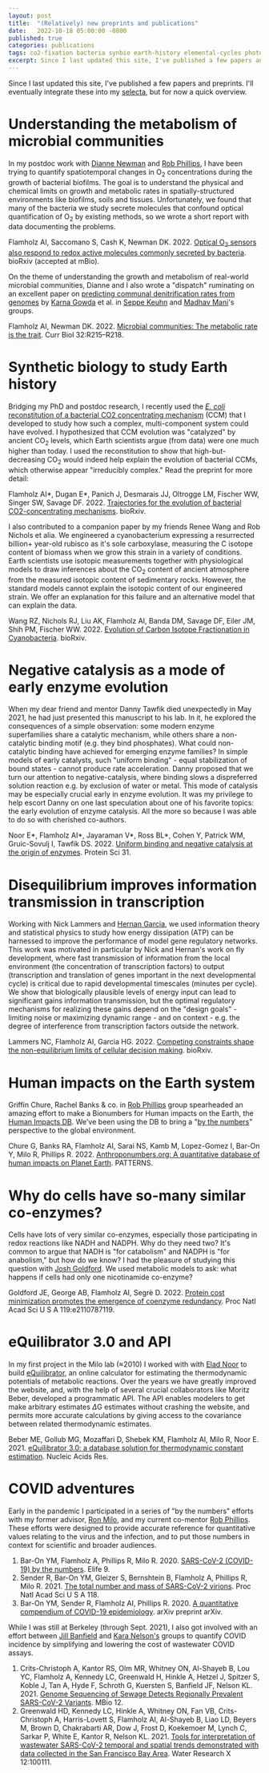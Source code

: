 ```yaml
---
layout: post
title:  "(Relatively) new preprints and publications"
date:   2022-10-18 05:00:00 -0800
published: true
categories: publications
tags: co2-fixation bacteria synbio earth-history elemental-cycles photochemistry
excerpt: Since I last updated this site, I've published a few papers and preprints. Here's quick overview. 
---
```


Since I last updated this site, I've published a few papers and preprints. I'll eventually integrate these into my [selecta](https://flamholz.github.io/selecta/), but for now a quick overview. 

# Understanding the metabolism of microbial communities

In my postdoc work with [Dianne Newman](https://dknweb.caltech.edu/) and [Rob Phillips](https://www.rpgroup.caltech.edu/), I have been trying to quantify spatiotemporal changes in O<sub>2</sub> concentrations during the growth of bacterial biofilms. The goal is to understand the physical and chemical limits on growth and metabolic rates in spatially-structured environments like biofilms, soils and tissues. Unfortunately, we found that many of the bacteria we study secrete molecules that confound optical quantification of O<sub>2</sub> by existing methods, so we wrote a short report with data documenting the problems. 

Flamholz AI, Saccomano S, Cash K, Newman DK. 2022. [Optical O<sub>2</sub> sensors also respond to redox active molecules commonly secreted by bacteria](https://www.biorxiv.org/content/10.1101/2022.08.08.503264v1). bioRxiv (accepted at mBio).

On the theme of understanding the growth and metabolism of real-world microbial communities, Dianne and I also wrote a "dispatch" ruminating on an excellent paper on [predicting communal denitrification rates from genomes](https://www.sciencedirect.com/science/article/pii/S0092867421015427) by [Karna Gowda](https://karnagowda.github.io/) et al. in [Seppe Keuhn](https://www.kuehnlab.org/) and [Madhav Mani](https://www.madhavmani.com/)'s groups. 

Flamholz AI, Newman DK. 2022. [Microbial communities: The metabolic rate is the trait](https://www.sciencedirect.com/science/article/pii/S096098222200224X?via%3Dihub). Curr Biol 32:R215–R218.

# Synthetic biology to study Earth history

Bridging my PhD and postdoc research, I recently used the [*E. coli* reconstitution of a bacterial CO2 concentrating mechanism](https://elifesciences.org/articles/59882) (CCM) that I developed to study how such a complex, multi-component system could have evolved. I hypothesized that CCM evolution was "catalyzed" by ancient CO<sub>2</sub> levels, which Earth scientists argue (from data) were one much higher than today. I used the reconstitution to show that high-but-decreasing CO<sub>2</sub> would indeed help explain the evolution of bacterial CCMs, which otherwise appear "irreducibly complex." Read the preprint for more detail: 

Flamholz AI\*, Dugan E\*, Panich J, Desmarais JJ, Oltrogge LM, Fischer WW, Singer SW, Savage DF. 2022. [Trajectories for the evolution of bacterial CO2-concentrating mechanisms](https://www.biorxiv.org/content/10.1101/2022.06.21.497102v2). bioRxiv.

I also contributed to a companion paper by my friends Renee Wang and Rob Nichols et alia. We engineered a cyanobacterium expressing a resurrected billion+ year-old rubisco as it's sole carboxylase, measuring the C isotope content of biomass when we grow this strain in a variety of conditions. Earth scientists use isotopic measurements together with physiological models to draw inferences about the CO<sub>2</sub> content of ancient atmosphere from the measured isotopic content of sedimentary rocks. However, the standard models cannot explain the isotopic content of our engineered strain. We offer an explanation for this failure and an alternative model that can explain the data. 

Wang RZ, Nichols RJ, Liu AK, Flamholz AI, Banda DM, Savage DF, Eiler JM, Shih PM, Fischer WW. 2022. [Evolution of Carbon Isotope Fractionation in Cyanobacteria](https://www.biorxiv.org/content/10.1101/2022.06.22.497258v1). bioRxiv.

# Negative catalysis as a mode of early enzyme evolution

When my dear friend and mentor Danny Tawfik died unexpectedly in May 2021, he had just presented this manuscript to his lab. In it, he explored the consequences of a simple observation: some modern enzyme superfamilies share a catalytic mechanism, while others share a non-catalytic binding motif (e.g. they bind phosphates). What could non-catalytic binding have achieved for emerging enzyme families? In simple models of early catalysts, such "uniform binding" - equal stabilization of bound states - cannot produce rate acceleration. Danny proposed that we turn our attention to negative-catalysis, where binding slows a dispreferred solution reaction e.g. by exclusion of water or metal. This mode of catalysis may be especially crucial early in enzyme evolution. It was my privilege to help escort Danny on one last speculation about one of his favorite topics: the early evolution of enzyme catalysis. All the more so because I was able to do so with cherished co-authors. 

Noor E\*, Flamholz AI\*, Jayaraman V\*, Ross BL\*, Cohen Y, Patrick WM, Gruic-Sovulj I, Tawfik DS. 2022. [Uniform binding and negative catalysis at the origin of enzymes](https://onlinelibrary.wiley.com/doi/10.1002/pro.4381). Protein Sci 31.

# Disequilibrium improves information transmission in transcription

Working with Nick Lammers and [Hernan Garcia](http://garcialab.berkeley.edu/), we used information theory and statistical physics to study how energy dissipation (ATP) can be harnessed to improve the performance of model gene regulatory networks. This work was motivated in particular by Nick and Hernan's work on fly development, where fast transmission of information from the local environment (the concentration of transcription factors) to output (transcription and translation of genes important in the next developmental cycle) is critical due to rapid developmental timescales (minutes per cycle). We show that biologically plausible levels of energy input can lead to significant gains information transmission, but the optimal regulatory mechanisms for realizing these gains depend on the "design goals" - limiting noise or maximizing dynamic range - and on context - e.g. the degree of interference from transcription factors outside the network.  

Lammers NC, Flamholz AI, Garcia HG. 2022. [Competing constraints shape the non-equilibrium limits of cellular decision making](https://www.biorxiv.org/content/10.1101/2022.07.01.498451v1.abstract). bioRxiv.


# Human impacts on the Earth system

Griffin Chure, Rachel Banks & co. in [Rob Phillips](https://www.rpgroup.caltech.edu/) group spearheaded an amazing effort to make a Bionumbers for Human impacts on the Earth, the [Human Impacts DB](http://www.anthroponumbers.org/catalog/). We've been using the DB to bring a "[by the numbers](http://book.bionumbers.org/)" perspective to the global environment. 

Chure G, Banks RA, Flamholz AI, Sarai NS, Kamb M, Lopez-Gomez I, Bar-On Y, Milo R, Phillips R. 2022. [Anthroponumbers.org: A quantitative database of human impacts on Planet Earth](https://www.sciencedirect.com/science/article/pii/S266638992200157X?via%3Dihub). PATTERNS.

# Why do cells have so-many similar co-enzymes?

Cells have lots of very similar co-enzymes, especially those participating in redox reactions like NADH and NADPH. Why do they need two? It's common to argue that NADH is "for catabolism" and NADPH is "for anabolism," but how do we know? I had the pleasure of studying this question with [Josh Goldford](https://jgoldford.github.io/). We used metabolic models to ask: what happens if cells had only one nicotinamide co-enzyme? 

Goldford JE, George AB, Flamholz AI, Segrè D. 2022. [Protein cost minimization promotes the emergence of coenzyme redundancy](https://www.pnas.org/doi/full/10.1073/pnas.2110787119). Proc Natl Acad Sci U S A 119:e2110787119.

# eQuilibrator 3.0 and API

In my first project in the Milo lab (≈2010) I worked with with [Elad Noor](https://scholar.google.com/citations?user=E4UymDMAAAAJ&hl=en) to build [eQuilibrator](https://equilibrator.weizmann.ac.il/), an online calculator for estimating the thermodynamic potentials of metabolic reactions. Over the years we have greatly improved the website, and, with the help of several crucial collaborators like Moritz Beber, developed a programmatic API. The API enables modelers to get make arbitrary estimates $\Delta$G estimates without crashing the website, and permits more accurate calculations by giving access to the covariance between related thermodynamic estimates.

Beber ME, Gollub MG, Mozaffari D, Shebek KM, Flamholz AI, Milo R, Noor E. 2021. [eQuilibrator 3.0: a database solution for thermodynamic constant estimation](https://academic.oup.com/nar/article/50/D1/D603/6445959). Nucleic Acids Res.


# COVID adventures

Early in the pandemic I participated in a series of "by the numbers" efforts with my former advisor, [Ron Milo](https://www.weizmann.ac.il/plants/Milo/home), and my current co-mentor [Rob Phillips](https://www.rpgroup.caltech.edu/). These efforts were designed to provide accurate reference for quantitative values relating to the virus and the infection, and to put those numbers in context for scientific and broader audiences. 

1. Bar-On YM, Flamholz A, Phillips R, Milo R. 2020. [SARS-CoV-2 (COVID-19) by the numbers](https://elifesciences.org/articles/57309). Elife 9.
2. Sender R, Bar-On YM, Gleizer S, Bernshtein B, Flamholz A, Phillips R, Milo R. 2021. [The total number and mass of SARS-CoV-2 virions](https://www.pnas.org/doi/full/10.1073/pnas.2024815118). Proc Natl Acad Sci U S A 118.
3. Bar-On YM, Sender R, Flamholz AI, Phillips R. 2020. [A quantitative compendium of COVID-19 epidemiology](https://arxiv.org/abs/2006.01283). arXiv preprint arXiv.

While I was still at Berkeley (through Sept. 2021), I also got involved with an effort between [Jill Banfield](https://nanogeoscience.berkeley.edu/) and [Kara Nelson's](https://ce.berkeley.edu/people/faculty/nelson) groups to quantify COVID incidence by simplifying and lowering the cost of wastewater COVID assays. 

1. Crits-Christoph A, Kantor RS, Olm MR, Whitney ON, Al-Shayeb B, Lou YC, Flamholz A, Kennedy LC, Greenwald H, Hinkle A, Hetzel J, Spitzer S, Koble J, Tan A, Hyde F, Schroth G, Kuersten S, Banfield JF, Nelson KL. 2021. [Genome Sequencing of Sewage Detects Regionally Prevalent SARS-CoV-2 Variants](https://journals.asm.org/doi/10.1128/mBio.02703-20). MBio 12.
2. Greenwald HD, Kennedy LC, Hinkle A, Whitney ON, Fan VB, Crits-Christoph A, Harris-Lovett S, Flamholz AI, Al-Shayeb B, Liao LD, Beyers M, Brown D, Chakrabarti AR, Dow J, Frost D, Koekemoer M, Lynch C, Sarkar P, White E, Kantor R, Nelson KL. 2021. [Tools for interpretation of wastewater SARS-CoV-2 temporal and spatial trends demonstrated with data collected in the San Francisco Bay Area](https://www.sciencedirect.com/science/article/pii/S2589914721000244?via%3Dihub). Water Research X 12:100111.


